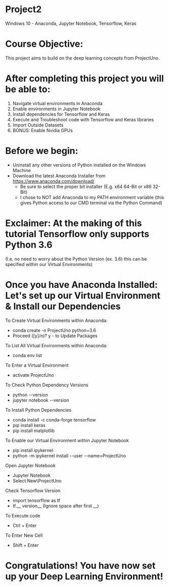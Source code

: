# Project2
Windows 10 - Anaconda, Jupyter Notebook, Tensorflow, Keras 

# Course Objective:
This project aims to build on the deep learning concepts from ProjectUno. 

# After completing this project you will be able to: 

1. Navigate virtual environments in Anaconda 
2. Enable environments in Jupyter Notebook 
3. Install dependencies for Tensorflow and Keras
4. Execute and Troubleshoot code with Tensorflow and Keras libraries
5. Import Outside Datasets 
6. BONUS: Enable Nvidia GPUs

# Before we begin:
- Uninstall any other versions of Python installed on the Windows Machine
- Download the latest Anaconda Installer from https://www.anaconda.com/download/
  - Be sure to select the proper bit installer (E.g. x64 64-Bit or x86 32-Bit) 
  - I chose to NOT add Anaconda to my PATH environment variable (this gives Python access to our CMD terminal via the Python Command)
  
# Exclaimer: At the making of this tutorial Tensorflow only supports Python 3.6  
(I.e. no need to worry about the Python Version (ex. 3.6) this can be specified within our Virtual Environments)

# Once you have Anaconda Installed: Let's set up our Virtual Environment & Install our Dependencies

To Create Virtual Environments within Anaconda: 
- conda create -n ProjectUno python=3.6
- Proceed ([y]/n)? y - to Update Packages 

To List All Virtual Environments within Anaconda:
- conda env list 

To Enter a Virtual Environment 
- activate ProjectUno

To Check Python Dependency Versions
- python --version 
- jupyter notebook --version

To Install Python Dependencies
- conda install -c conda-forge tensorflow 
- pip install keras 
- pip install matplotlib

To Enable our Virtual Environment within Jupyter Notebook
- pip install ipykernel
- python -m ipykernel install --user --name=ProjectUno

Open Jupyter Notebook
- Jupyter Notebook
- Select New\ProjectUno

Check Tensorflow Version
- import tensorflow as tf
- tf.__ version__ (Ignore space after first __)
  
To Execute code
- Ctrl + Enter 

To Enter New Cell 
- Shift + Enter 

# Congratulations! You have now set up your Deep Learning Environment!
